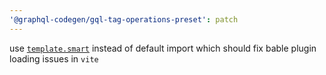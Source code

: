 ```yaml
---
'@graphql-codegen/gql-tag-operations-preset': patch
---
```


use [`template.smart`](https://babeljs.io/docs/en/babel-template#templatesmart) instead of default import which should fix bable plugin loading issues in `vite`

